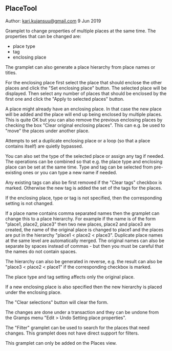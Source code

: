 PlaceTool
---------
Author: kari.kujansuu@gmail.com
9 Jun 2019

Gramplet to change properties of multiple places at the same time.
The properties that can be changed are:

- place type
- tag
- enclosing place

The gramplet can also generate a place hierarchy from place names or titles.

For the enclosing place first select the place that should enclose the other places 
and click the "Set enclosing place" button. The selected place will be displayed.
Then select any number of places that should  be enclosed by the first one
and click the "Apply to selected places" button. 

A place might already have an enclosing place. In that case the new place will be added
and the place will end up being enclosed by multiple places. This is quite OK but
you can also remove the previous enclosing places by checking the box "Clear original enclosing places".
This can e.g. be used to "move" the places under another place.

Attempts to set a duplicate enclosing place or a loop (so that a place contains itself) 
are quietly bypassed.

You can also set the type of the selected place or assign any tag if needed.
The operations can be combined so that e.g. the place type and enclosing place can be set 
at the same time. Type and tag can be selected from pre-existing ones or you can type
a new name if needed.

Any existing tags can also be first removed if the "Clear tags" checkbox is marked. Otherwise
the new tag is added the set of the tags for the places. 

If the enclosing place, type or tag is not specified, then the corresponding
setting is not changed.

If a place name contains comma separated names then the gramplet can change this
to a place hierarchy. For example if the name is of the form "place1, place2, place3"
then two new places, place2 and place3 are created, the name of the original place
is changed to place1 and the places are put in the hierarchy "place1 < place2 < place3".
Duplicate place names at the same level are automatically merged. The original names
can also be separate by spaces instead of commas - but then you must be careful that
the names do not contain spaces.

The hierarchy can also be generated in reverse, e.g. the result can also be 
"place3 < place2 < place1" if the corresponding checkbox is marked.

The place type and tag setting affects only the original place.

If a new enclosing place is also specified then the new hierarchy is placed under the
enclosing place.

The "Clear selections" button will clear the form.

The changes are done under a transaction and they can be undone 
from the Gramps menu "Edit > Undo Setting place properties". 

The "Filter" gramplet can be used to search for the places that need changes. This gramplet
does not have direct support for filters.

This gramplet can only be added on the Places view.
 